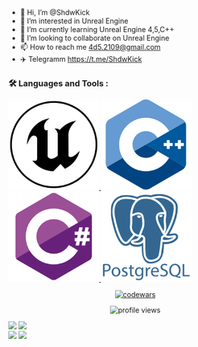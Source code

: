 - 👋 Hi, I’m @ShdwKick
- 👀 I’m interested in Unreal Engine
- 🌱 I’m currently learning Unreal Engine 4,5,C++
- 💞️ I’m looking to collaborate on Unreal Engine
- 📫 How to reach me 4d5.2109@gmail.com
- :airplane: Telegramm https://t.me/ShdwKick

### :hammer_and_wrench: Languages and Tools :
<div>
      <a href="https://www.unrealengine.com/en-US">
        <img src="https://github.com/devicons/devicon/blob/master/icons/unrealengine/unrealengine-original.svg" title="Unreal Engine" alt="UE" width="180" height="180"/> 
      </a>
      <a href="https://isocpp.org/">
        <img src="https://github.com/devicons/devicon/blob/master/icons/cplusplus/cplusplus-original.svg" title="C++" alt="C++" width="180" height="180"/> 
      </a>
      <a href="https://dotnet.microsoft.com/en-us/languages/csharp">
        <img src="https://github.com/devicons/devicon/blob/master/icons/csharp/csharp-original.svg" title="C#" alt="C#" width="180" height="180"/>
      </a>
      <a href="https://www.postgresql.org/">
        <img src="https://github.com/devicons/devicon/blob/master/icons/postgresql/postgresql-plain-wordmark.svg" title="PostgreSQL" alt="PostgreSQL" width="180" height="180"/>
      </a>
</div>     

<p margin-top:50 align="center">
  <a href="https://www.codewars.com/users/ShdwKick">
    <img src="https://www.codewars.com/users/ShdwKick/badges/large" alt="codewars">
  </a>
</p>

<p margin-top:50 align="center">
  <img src="https://komarev.com/ghpvc/?username=ShdwKick" alt="profile views">
</p>  


![](https://github-profile-summary-cards.vercel.app/api/cards/most-commit-language?username=ShdwKick&theme=solarized_dark) ![](https://github-profile-summary-cards.vercel.app/api/cards/repos-per-language?username=ShdwKick&theme=solarized_dark)  
![](https://github-profile-summary-cards.vercel.app/api/cards/stats?username=ShdwKick&theme=solarized_dark) ![](https://github-profile-summary-cards.vercel.app/api/cards/productive-time?username=ShdwKick&theme=solarized_dark)
<!---
ShdwKick/ShdwKick is a ✨ special ✨ repository because its `README.md` (this file) appears on your GitHub profile.
You can click the Preview link to take a look at your changes.
--->
